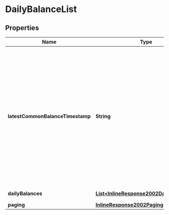 
# DailyBalanceList

## Properties
Name | Type | Description | Notes
------------ | ------------- | ------------- | -------------
**latestCommonBalanceTimestamp** | **String** | The latestCommonBalanceTimestamp is the latest timestamp at which all given accounts have been up to date. Only balances with their date being smaller than the latestCommonBalanceTimestamp are reliable. Example: A user has two accounts: A (last update today, so balance from today) and B (last update yesterday, so balance from yesterday). The service /accounts/dailyBalances will return a balance for yesterday and for today, with the info latestCommonBalanceTimestamp&#x3D;yesterday. Since account B might have received transactions this morning, today&#39;s balance might be wrong. So either make sure that all selected accounts are up to date before calling this service, or use the results carefully in combination with the latestCommonBalanceTimestamp. The format is &#39;yyyy-MM-dd HH:mm:ss.SSS&#39; (german time). |  [optional]
**dailyBalances** | [**List&lt;InlineResponse2002DailyBalances&gt;**](InlineResponse2002DailyBalances.md) | List of daily balances for specified accounts and dates range | 
**paging** | [**InlineResponse2002Paging**](InlineResponse2002Paging.md) |  |  [optional]



